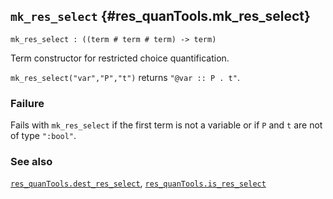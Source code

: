 ## `mk_res_select` {#res_quanTools.mk_res_select}


```
mk_res_select : ((term # term # term) -> term)
```



Term constructor for restricted choice quantification.


`mk_res_select("var","P","t")` returns `"@var :: P . t"`.

### Failure

Fails with `mk_res_select` if the first term is not a variable or if `P` and `t`
are not of type `":bool"`.

### See also

[`res_quanTools.dest_res_select`](#res_quanTools.dest_res_select), [`res_quanTools.is_res_select`](#res_quanTools.is_res_select)

